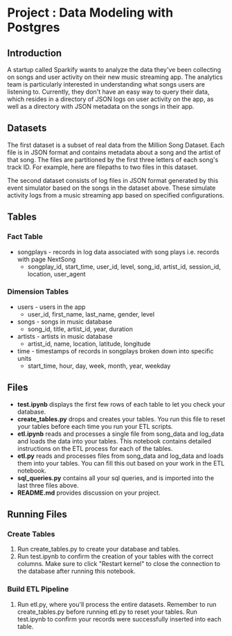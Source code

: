 # Project : Data Modeling with Postgres

## Introduction
A startup called Sparkify wants to analyze the data they've been collecting on songs and user activity on their new music streaming app. The analytics team is particularly interested in understanding what songs users are listening to. Currently, they don't have an easy way to query their data, which resides in a directory of JSON logs on user activity on the app, as well as a directory with JSON metadata on the songs in their app.

## Datasets
The first dataset is a subset of real data from the Million Song Dataset. Each file is in JSON format and contains metadata about a song and the artist of that song. The files are partitioned by the first three letters of each song's track ID. For example, here are filepaths to two files in this dataset.  

The second dataset consists of log files in JSON format generated by this event simulator based on the songs in the dataset above. These simulate activity logs from a music streaming app based on specified configurations.  

## Tables

### Fact Table
- songplays - records in log data associated with song plays i.e. records with page NextSong
  - songplay_id, start_time, user_id, level, song_id, artist_id, session_id, location, user_agent

### Dimension Tables
- users - users in the app
  - user_id, first_name, last_name, gender, level
- songs - songs in music database
  - song_id, title, artist_id, year, duration
- artists - artists in music database
  - artist_id, name, location, latitude, longitude
- time - timestamps of records in songplays broken down into specific units
  - start_time, hour, day, week, month, year, weekday

## Files
- **test.ipynb** displays the first few rows of each table to let you check your database.
- **create_tables.py** drops and creates your tables. You run this file to reset your tables before each time you run your ETL scripts.
- **etl.ipynb** reads and processes a single file from song_data and log_data and loads the data into your tables. This notebook contains detailed instructions on the ETL process for each of the tables.
- **etl.py** reads and processes files from song_data and log_data and loads them into your tables. You can fill this out based on your work in the ETL notebook.
- **sql_queries.py** contains all your sql queries, and is imported into the last three files above.
- **README.md** provides discussion on your project.

## Running Files

### Create Tables
1. Run create_tables.py to create your database and tables.
2. Run test.ipynb to confirm the creation of your tables with the correct columns. Make sure to click "Restart kernel" to close the connection to the database after running this notebook.

### Build ETL Pipeline
1. Run etl.py, where you'll process the entire datasets. Remember to run create_tables.py before running etl.py to reset your tables. Run test.ipynb to confirm your records were successfully inserted into each table.
